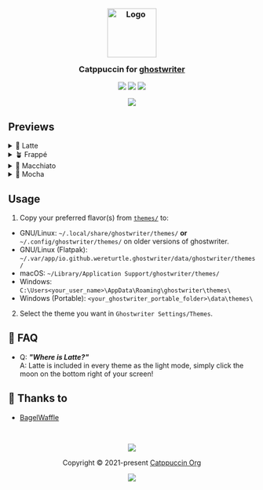 <h3 align="center">
	<img src="https://raw.githubusercontent.com/catppuccin/catppuccin/main/assets/logos/exports/1544x1544_circle.png" width="100" alt="Logo"/><br/>
	<img src="https://raw.githubusercontent.com/catppuccin/catppuccin/main/assets/misc/transparent.png" height="30" width="0px"/>
	Catppuccin for <a href="https://ghostwriter.kde.org/">ghostwriter</a>
	<img src="https://raw.githubusercontent.com/catppuccin/catppuccin/main/assets/misc/transparent.png" height="30" width="0px"/>
</h3>

<p align="center">
	<a href="https://github.com/catppuccin/ghostwriter/stargazers"><img src="https://img.shields.io/github/stars/catppuccin/ghostwriter?colorA=363a4f&colorB=b7bdf8&style=for-the-badge"></a>
	<a href="https://github.com/catppuccin/ghostwriter/issues"><img src="https://img.shields.io/github/issues/catppuccin/ghostwriter?colorA=363a4f&colorB=f5a97f&style=for-the-badge"></a>
	<a href="https://github.com/catppuccin/ghostwriter/contributors"><img src="https://img.shields.io/github/contributors/catppuccin/ghostwriter?colorA=363a4f&colorB=a6da95&style=for-the-badge"></a>
</p>

<p align="center">
	<img src="assets/showcase.webp"/>
</p>

## Previews

<details>
<summary>🌻 Latte</summary>
<img src="assets/latte.webp"/>
</details>
<details>
<summary>🪴 Frappé</summary>
<img src="assets/frappe.webp"/>
</details>
<details>
<summary>🌺 Macchiato</summary>
<img src="assets/macchiato.webp"/>
</details>
<details>
<summary>🌿 Mocha</summary>
<img src="assets/mocha.webp"/>
</details>

## Usage

1. Copy your preferred flavor(s) from [`themes/`](./themes/) to:

- GNU/Linux: `~/.local/share/ghostwriter/themes/` **or** `~/.config/ghostwriter/themes/` on older versions of ghostwriter.
- GNU/Linux (Flatpak): `~/.var/app/io.github.wereturtle.ghostwriter/data/ghostwriter/themes/`
- macOS: `~/Library/Application Support/ghostwriter/themes/`
- Windows: `C:\Users<your_user_name>\AppData\Roaming\ghostwriter\themes\`
- Windows (Portable): `<your_ghostwriter_portable_folder>\data\themes\`

2. Select the theme you want in `Ghostwriter Settings/Themes`.

## 🙋 FAQ

- Q: **_"Where is Latte?"_**\
  A: Latte is included in every theme as the light mode, simply click the moon on the bottom right of your screen!

## 💝 Thanks to

- [BagelWaffle](https://github.com/bagelwaffle)

&nbsp;

<p align="center">
	<img src="https://raw.githubusercontent.com/catppuccin/catppuccin/main/assets/footers/gray0_ctp_on_line.svg?sanitize=true" />
</p>

<p align="center">
	Copyright &copy; 2021-present <a href="https://github.com/catppuccin" target="_blank">Catppuccin Org</a>
</p>

<p align="center">
	<a href="https://github.com/catppuccin/catppuccin/blob/main/LICENSE"><img src="https://img.shields.io/static/v1.svg?style=for-the-badge&label=License&message=MIT&logoColor=d9e0ee&colorA=363a4f&colorB=b7bdf8"/></a>
</p>
